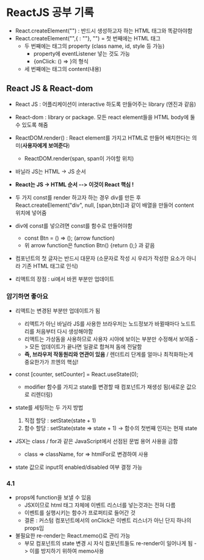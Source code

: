 # ReactJS 공부 기록

- React.createElement("") : 반드시 생성하고자 하는 HTML 태그와 똑같아야함
- React.createElement("",{ : ""}, "")
  = 첫 번째에는 HTML 태그
  - 두 번째에는 태그의 property (class name, id, style 등 가능)
    - property에 eventListener 넣는 것도 가능
    - {onClick: () => }의 형식
  - 세 번째에는 태그의 content(내용)

## React JS & React-dom

- React JS : 어플리케이션이 interactive 하도록 만들어주는 library (엔진과 같음)
- React-dom : library or package. 모든 react element들을 HTML body에 둘 수 있도록 해줌

- ReactDOM.render() : React element를 가지고 HTML로 만들어 배치한다는 의미(**사용자에게 보여준다**)

  - ReactDOM.render(span, span이 가야할 위치)

- 바닐라 JS는 HTML -> JS 순서
- **React는 JS -> HTML 순서 --> 이것이 React 핵심 !**

- 두 가지 const를 render 하고자 하는 경우 div를 만든 후 React.createElement("div", null, [span,btn])과 같이 배열을 만들어 content 위치에 넣어줌

- div에 const를 넣으려면 const를 함수로 만들어야함
  - const Btn = () => (); (arrow function)
  - 위 arrow function은 function Btn() {return ();} 과 같음
- 컴포넌트의 첫 글자는 반드시 대문자 (소문자로 작성 시 우리가 작성한 요소가 아니라 기존 HTML 태그로 인식)

- 리액트의 장점 : ui에서 바뀐 부분만 업데이트

### 암기하면 좋아요

- 리액트는 변경된 부분만 업데이트가 됨

  - 리액트가 아닌 바닐라 JS를 사용한 브라우저는 노드정보가 바뀔때마다 노드트리를 처음부터 다시 생성해야함
  - 리액트는 가상돔을 사용하므로 사용자 시야에 보이는 부분만 수정해서 보여줌 -> 모든 업데이트가 끝나면 일괄로 합쳐져 돔에 전달함
  - **즉, 브라우저 작동원리와 연관이 있음** / 렌더트리 단계를 얼마나 최적화하는게 중요한가가 프엔의 핵심!

- const [counter, setCounter] = React.useState(0);

  - modifier 함수를 가지고 state를 변경할 때 컴포넌트가 재생성 됨(새로운 값으로 리렌더링)

- state를 세팅하는 두 가지 방법

  1. 직접 할당 : setState(state + 1)
  2. 함수 할당 : setState(state => state + 1) -> 함수의 첫번째 인자는 현재 state

- JSX는 class / for과 같은 JavaScript에서 선점된 문법 용어 사용을 금함

  - class => className, for => htmlFor로 변경하여 사용

- state 값으로 input의 enabled/disabled 여부 결정 가능

### 4.1

- props에 function을 보낼 수 있음
  - JSX이므로 html 태그 자체에 이벤트 리스너를 넣는것과는 전혀 다름
  - 이벤트를 실행시키는 함수가 프로퍼티로 들어간 것
  - 결론 : 커스텀 컴포넌트에서의 onClick은 이벤트 리스너가 아닌 단지 하나의 props임
- 불필요한 re-render는 React.memo()로 관리 가능
  - 부모 컴포넌트의 state 변경 시 자식 컴포넌트들도 re-render이 일어나게 됨 -> 이를 방지하기 위하여 memo사용
